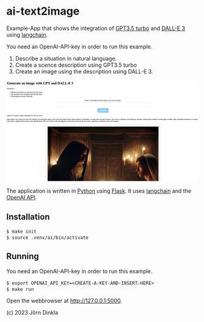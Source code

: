 # ai-text2image

Example-App that shows the integration of [GPT3.5 turbo](https://platform.openai.com/docs/models/gpt-3) and [DALL-E 3](https://openai.com/product/dall-e-3) using [langchain](https://docs.langchain.com/docs/).

You need an OpenAI-API-key in order to run this example.

1. Describe a situation in natural language.
2. Create a scence description using GPT3.5 turbo
3. Create an image using the description using DALL-E 3.

![screenshot](docs/text2imageDALLE3.png)

The application is written in [Python](https://www.python.org/) using [Flask](https://flask.palletsprojects.com/en/2.2.x/). It uses [langchain](https://python.langchain.com/en/latest/index.html) and the [OpenAI API](https://openai.com/blog/openai-api).

## Installation

```shell
$ make init
$ source .venv/ai/bin/activate
```

## Running 

You need an OpenAI-API-key in order to run this example.

```shell
$ export OPENAI_API_KEY=<CREATE-A-KEY-AND-INSERT-HERE>
$ make run
```

Open the webbrowser at http://127.0.0.1:5000.

(c) 2023 Jörn Dinkla
